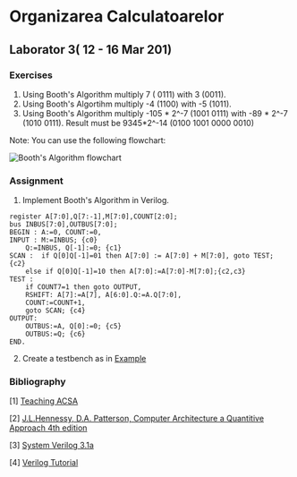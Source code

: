 # Organizarea Calculatoarelor

## Laborator 3( 12 - 16 Mar 201)



### Exercises

1. Using Booth's Algorithm multiply 7 ( 0111) with 3 (0011).
2. Using Booth's Algortihm multiply -4 (1100) with -5 (1011).
3. Using Booth's Algorithm multiply -105 * 2^-7 (1001 0111) with -89 * 2^-7 (1010 0111). Result must be 9345*2^-14 (0100 1001 0000 0010)


Note: You can use the following flowchart:

![Booth's Algorithm flowchart][booth_flowchart]

### Assignment

1. Implement Booth's Algorithm in Verilog.

```
register A[7:0],Q[7:-1],M[7:0],COUNT[2:0];
bus INBUS[7:0],OUTBUS[7:0];
BEGIN : A:=0, COUNT:=0,
INPUT : M:=INBUS; {c0}
	Q:=INBUS, Q[-1]:=0; {c1}
SCAN :  if Q[0]Q[-1]=01 then A[7:0] := A[7:0] + M[7:0], goto TEST; {c2}
	else if Q[0]Q[-1]=10 then A[7:0]:=A[7:0]-M[7:0];{c2,c3}
TEST :
	if COUNT7=1 then goto OUTPUT, 
	RSHIFT: A[7]:=A[7], A[6:0].Q:=A.Q[7:0], 
	COUNT:=COUNT+1, 
	goto SCAN; {c4}
OUTPUT:
	OUTBUS:=A, Q[0]:=0; {c5}
	OUTBUS:=Q; {c6}
END.
```



2. Create a testbench as in [Example][5]


### Bibliography
[1] [Teaching ACSA](http://www.acsa.upt.ro/teaching/AC/Lucrarea_9.pdf)

[2] [J.L.Hennessy, D.A. Patterson, Computer Architecture a Quantitive Approach 4th edition](https://ia600208.us.archive.org/12/items/ComputerArchitectureAQuantitativeApproach4thEditionJohnLHennessyDavidAPatterson/Computer_Architecture_A_Quantitative_Approach_4th_Edition_John_L_Hennessy_David_A_Patterson.pdf)

[3] [System Verilog 3.1a](http://www.ece.uah.edu/~gaede/cpe526/SystemVerilog_3.1a.pdf)

[4] [Verilog Tutorial](http://www.asic-world.com/verilog/veritut.html)

[5]: https://github.com/ardeleanasm/teaching/blob/master/OC/templates/booth_tb.v

[booth_flowchart]:https://raw.githubusercontent.com/ardeleanasm/teaching/master/OC/lab3/booth_flowchart.PNG

